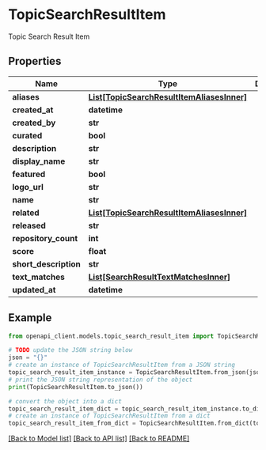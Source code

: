 # TopicSearchResultItem

Topic Search Result Item

## Properties

Name | Type | Description | Notes
------------ | ------------- | ------------- | -------------
**aliases** | [**List[TopicSearchResultItemAliasesInner]**](TopicSearchResultItemAliasesInner.md) |  | [optional] 
**created_at** | **datetime** |  | 
**created_by** | **str** |  | 
**curated** | **bool** |  | 
**description** | **str** |  | 
**display_name** | **str** |  | 
**featured** | **bool** |  | 
**logo_url** | **str** |  | [optional] 
**name** | **str** |  | 
**related** | [**List[TopicSearchResultItemAliasesInner]**](TopicSearchResultItemAliasesInner.md) |  | [optional] 
**released** | **str** |  | 
**repository_count** | **int** |  | [optional] 
**score** | **float** |  | 
**short_description** | **str** |  | 
**text_matches** | [**List[SearchResultTextMatchesInner]**](SearchResultTextMatchesInner.md) |  | [optional] 
**updated_at** | **datetime** |  | 

## Example

```python
from openapi_client.models.topic_search_result_item import TopicSearchResultItem

# TODO update the JSON string below
json = "{}"
# create an instance of TopicSearchResultItem from a JSON string
topic_search_result_item_instance = TopicSearchResultItem.from_json(json)
# print the JSON string representation of the object
print(TopicSearchResultItem.to_json())

# convert the object into a dict
topic_search_result_item_dict = topic_search_result_item_instance.to_dict()
# create an instance of TopicSearchResultItem from a dict
topic_search_result_item_from_dict = TopicSearchResultItem.from_dict(topic_search_result_item_dict)
```
[[Back to Model list]](../README.md#documentation-for-models) [[Back to API list]](../README.md#documentation-for-api-endpoints) [[Back to README]](../README.md)


